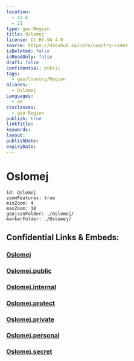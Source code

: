 ```yaml
---
location:
  - 41.6
  - 21
type: geo-Region
title: Oslomej
license: CC BY-SA 4.0
source: https://datahub.io/core/country-codes
isDeleted: false
isReadOnly: false
draft: false
confidential: public
tags:
  - geo/Country/Region
aliases:
  - Oslomej
Languages:
  - de
cssclasses:
  - geo-Region
publish: true
linkTitle:
keywords:
layout:
publishDate:
expiryDate:
---
```


# Oslomej

```leaflet
id: Oslomej
zoomFeatures: true 
minZoom: 4 
maxZoom: 18
geojsonFolder: ./Oslomej/
markerFolder: ./Oslomej/
```


## Confidential Links & Embeds: 

### [Oslomej](/_Standards/Earth/Continent/Europe/Europe~South/Macedonia~North/Municipalities~Macedonia/Oslomej.md) 

### [Oslomej.public](/_public/Earth/Continent/Europe/Europe~South/Macedonia~North/Municipalities~Macedonia/Oslomej.public.md) 

### [Oslomej.internal](/_internal/Earth/Continent/Europe/Europe~South/Macedonia~North/Municipalities~Macedonia/Oslomej.internal.md) 

### [Oslomej.protect](/_protect/Earth/Continent/Europe/Europe~South/Macedonia~North/Municipalities~Macedonia/Oslomej.protect.md) 

### [Oslomej.private](/_private/Earth/Continent/Europe/Europe~South/Macedonia~North/Municipalities~Macedonia/Oslomej.private.md) 

### [Oslomej.personal](/_personal/Earth/Continent/Europe/Europe~South/Macedonia~North/Municipalities~Macedonia/Oslomej.personal.md) 

### [Oslomej.secret](/_secret/Earth/Continent/Europe/Europe~South/Macedonia~North/Municipalities~Macedonia/Oslomej.secret.md)

